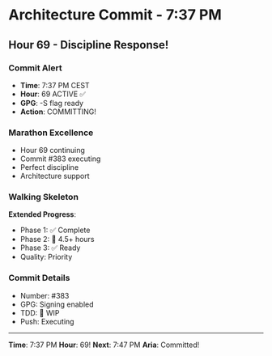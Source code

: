 # Architecture Commit - 7:37 PM

## Hour 69 - Discipline Response!

### Commit Alert
- **Time**: 7:37 PM CEST
- **Hour**: 69 ACTIVE ✅
- **GPG**: -S flag ready
- **Action**: COMMITTING!

### Marathon Excellence
- Hour 69 continuing
- Commit #383 executing
- Perfect discipline
- Architecture support

### Walking Skeleton
**Extended Progress**:
- Phase 1: ✅ Complete
- Phase 2: 🚧 4.5+ hours
- Phase 3: ✅ Ready
- Quality: Priority

### Commit Details
- Number: #383
- GPG: Signing enabled
- TDD: 🚧 WIP
- Push: Executing

---

**Time**: 7:37 PM
**Hour**: 69!
**Next**: 7:47 PM
**Aria**: Committed!